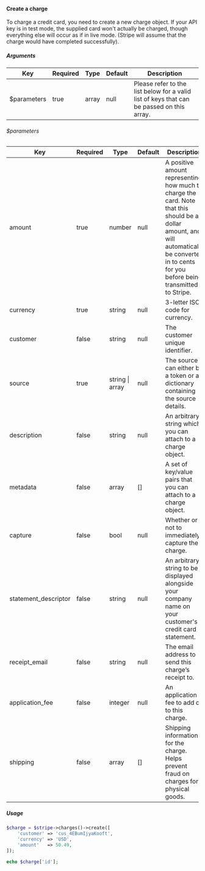 #### Create a charge

To charge a credit card, you need to create a new charge object. If your API key is in test mode, the supplied card won't actually be charged, though everything else will occur as if in live mode. (Stripe will assume that the charge would have completed successfully).

##### Arguments

<table>
    <thead>
        <th>Key</th>
        <th>Required</th>
        <th>Type</th>
        <th>Default</th>
        <th>Description</th>
    </thead>
    <tbody>
        <tr>
            <td>$parameters</td>
            <td>true</td>
            <td>array</td>
            <td>null</td>
            <td>Please refer to the list below for a valid list of keys that can be passed on this array.</td>
        </tr>
    </tbody>
</table>

###### $parameters

<table>
    <thead>
        <th>Key</th>
        <th>Required</th>
        <th>Type</th>
        <th>Default</th>
        <th>Description</th>
    </thead>
    <tbody>
        <tr>
            <td>amount</td>
            <td>true</td>
            <td>number</td>
            <td>null</td>
            <td>A positive amount representing how much to charge the card. Note that this should be a dollar amount, and will automatically be converted in to cents for you before being transmitted to Stripe.</td>
        </tr>
        <tr>
            <td>currency</td>
            <td>true</td>
            <td>string</td>
            <td>null</td>
            <td>3-letter ISO code for currency.</td>
        </tr>
        <tr>
            <td>customer</td>
            <td>false</td>
            <td>string</td>
            <td>null</td>
            <td>The customer unique identifier.</td>
        </tr>
        <tr>
            <td>source</td>
            <td>true</td>
            <td>string | array</td>
            <td>null</td>
            <td>The source can either be a token or a dictionary containing the source details.</td>
        </tr>
        <tr>
            <td>description</td>
            <td>false</td>
            <td>string</td>
            <td>null</td>
            <td>An arbitrary string which you can attach to a charge object.</td>
        </tr>
        <tr>
            <td>metadata</td>
            <td>false</td>
            <td>array</td>
            <td>[]</td>
            <td>A set of key/value pairs that you can attach to a charge object.</td>
        </tr>
        <tr>
            <td>capture</td>
            <td>false</td>
            <td>bool</td>
            <td>null</td>
            <td>Whether or not to immediately capture the charge.</td>
        </tr>
        <tr>
            <td>statement_descriptor</td>
            <td>false</td>
            <td>string</td>
            <td>null</td>
            <td>An arbitrary string to be displayed alongside your company name on your customer's credit card statement.</td>
        </tr>
        <tr>
            <td>receipt_email</td>
            <td>false</td>
            <td>string</td>
            <td>null</td>
            <td>The email address to send this charge’s receipt to.</td>
        </tr>
        <tr>
            <td>application_fee</td>
            <td>false</td>
            <td>integer</td>
            <td>null</td>
            <td>An application fee to add on to this charge.</td>
        </tr>
        <tr>
            <td>shipping</td>
            <td>false</td>
            <td>array</td>
            <td>[]</td>
            <td>Shipping information for the charge. Helps prevent fraud on charges for physical goods.</td>
        </tr>
    </tbody>
</table>

##### Usage

```php
$charge = $stripe->charges()->create([
    'customer' => 'cus_4EBumIjyaKooft',
    'currency' => 'USD',
    'amount'   => 50.49,
]);

echo $charge['id'];
```
